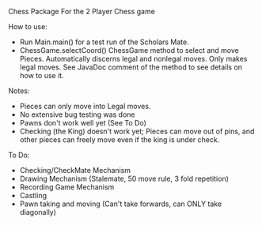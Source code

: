 <h>Chess Package For the 2 Player Chess game</h>

How to use:
- Run Main.main() for a test run of the Scholars Mate.
- ChessGame.selectCoord() ChessGame method to select and move Pieces. Automatically discerns legal and nonlegal moves.
  Only makes legal moves. See JavaDoc comment of the method to see details on how to use it.

Notes:
 - Pieces can only move into Legal moves.
 - No extensive bug testing was done
 - Pawns don't work well yet (See To Do)
 - Checking (the King) doesn't work yet; Pieces can move out of pins, and other pieces can freely move even if the king is under check.

To Do:
 - Checking/CheckMate Mechanism
 - Drawing Mechanism (Stalemate, 50 move rule, 3 fold repetition)
 - Recording Game Mechanism
 - Castling
 - Pawn taking and moving (Can't take forwards, can ONLY take diagonally)

